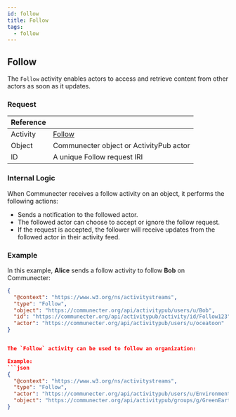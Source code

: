 ```yaml
---
id: follow
title: Follow
tags:
  - follow
---
```


## Follow

The `Follow` activity enables actors to access and retrieve content from other actors as soon as it updates.

### Request

| Reference |                                                                    |
| --------- | ------------------------------------------------------------------ |
| Activity  | [Follow](https://www.w3.org/TR/activitypub/#follow-activity-inbox) |
| Object    | Communecter object or ActivityPub actor                           |
| ID        | A unique Follow request IRI                                        |

### Internal Logic

When Communecter receives a follow activity on an object, it performs the following actions:

- Sends a notification to the followed actor.
- The followed actor can choose to accept or ignore the follow request.
- If the request is accepted, the follower will receive updates from the followed actor in their activity feed.

### Example

In this example, **Alice** sends a follow activity to follow **Bob** on Communecter:

```json
{
  "@context": "https://www.w3.org/ns/activitystreams",
  "type": "Follow",
  "object": "https://communecter.org/api/activitypub/users/u/Bob",
  "id": "https://communecter.org/api/activitypub/activity/id/Follow123",
  "actor": "https://communecter.org/api/activitypub/users/u/oceatoon"
}


The `Follow` activity can be used to follow an organization:

Example:
```json
{
  "@context": "https://www.w3.org/ns/activitystreams",
  "type": "Follow",
  "actor": "https://communecter.org/api/activitypub/users/u/EnvironmentEnthusiast",
  "object": "https://communecter.org/api/activitypub/groups/g/GreenEarthInitiative"
}
```